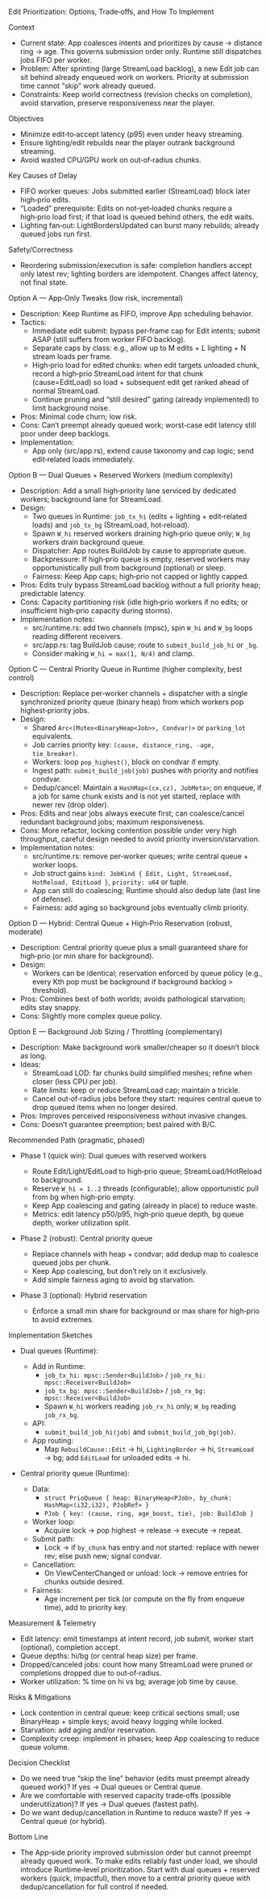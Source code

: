 Edit Prioritization: Options, Trade‑offs, and How To Implement

Context
- Current state: App coalesces intents and prioritizes by cause → distance ring → age. This governs submission order only. Runtime still dispatches jobs FIFO per worker.
- Problem: After sprinting (large StreamLoad backlog), a new Edit job can sit behind already enqueued work on workers. Priority at submission time cannot “skip” work already queued.
- Constraints: Keep world correctness (revision checks on completion), avoid starvation, preserve responsiveness near the player.

Objectives
- Minimize edit‑to‑accept latency (p95) even under heavy streaming.
- Ensure lighting/edit rebuilds near the player outrank background streaming.
- Avoid wasted CPU/GPU work on out‑of‑radius chunks.

Key Causes of Delay
- FIFO worker queues: Jobs submitted earlier (StreamLoad) block later high‑prio edits.
- “Loaded” prerequisite: Edits on not‑yet‑loaded chunks require a high‑prio load first; if that load is queued behind others, the edit waits.
- Lighting fan‑out: LightBordersUpdated can burst many rebuilds; already queued jobs run first.

Safety/Correctness
- Reordering submission/execution is safe: completion handlers accept only latest rev; lighting borders are idempotent. Changes affect latency, not final state.

Option A — App‑Only Tweaks (low risk, incremental)
- Description: Keep Runtime as FIFO, improve App scheduling behavior.
- Tactics:
  - Immediate edit submit: bypass per‑frame cap for Edit intents; submit ASAP (still suffers from worker FIFO backlog).
  - Separate caps by class: e.g., allow up to M edits + L lighting + N stream loads per frame.
  - High‑prio load for edited chunks: when edit targets unloaded chunk, record a high‑prio StreamLoad intent for that chunk (cause=EditLoad) so load + subsequent edit get ranked ahead of normal StreamLoad.
  - Continue pruning and “still desired” gating (already implemented) to limit background noise.
- Pros: Minimal code churn; low risk.
- Cons: Can’t preempt already queued work; worst‑case edit latency still poor under deep backlogs.
- Implementation:
  - App only (src/app.rs), extend cause taxonomy and cap logic; send edit‑related loads immediately.

Option B — Dual Queues + Reserved Workers (medium complexity)
- Description: Add a small high‑priority lane serviced by dedicated workers; background lane for StreamLoad.
- Design:
  - Two queues in Runtime: `job_tx_hi` (edits + lighting + edit‑related loads) and `job_tx_bg` (StreamLoad, hot‑reload).
  - Spawn `W_hi` reserved workers draining high‑prio queue only; `W_bg` workers drain background queue.
  - Dispatcher: App routes BuildJob by cause to appropriate queue.
  - Backpressure: If high‑prio queue is empty, reserved workers may opportunistically pull from background (optional) or sleep.
  - Fairness: Keep App caps; high‑prio not capped or lightly capped.
- Pros: Edits truly bypass StreamLoad backlog without a full priority heap; predictable latency.
- Cons: Capacity partitioning risk (idle high‑prio workers if no edits; or insufficient high‑prio capacity during storms).
- Implementation notes:
  - src/runtime.rs: add two channels (mpsc), spin `W_hi` and `W_bg` loops reading different receivers.
  - src/app.rs: tag BuildJob cause; route to `submit_build_job_hi` or `_bg`.
  - Consider making `W_hi = max(1, N/4)` and clamp.

Option C — Central Priority Queue in Runtime (higher complexity, best control)
- Description: Replace per‑worker channels + dispatcher with a single synchronized priority queue (binary heap) from which workers pop highest‑priority jobs.
- Design:
  - Shared `Arc<(Mutex<BinaryHeap<Job>>, Condvar)>` or `parking_lot` equivalents.
  - Job carries priority key: `(cause, distance_ring, -age, tie_breaker)`.
  - Workers: loop `pop_highest()`, block on condvar if empty.
  - Ingest path: `submit_build_job(job)` pushes with priority and notifies condvar.
  - Dedup/cancel: Maintain a `HashMap<(cx,cz), JobMeta>`; on enqueue, if a job for same chunk exists and is not yet started, replace with newer rev (drop older).
- Pros: Edits and near jobs always execute first; can coalesce/cancel redundant background jobs; maximum responsiveness.
- Cons: More refactor, locking contention possible under very high throughput, careful design needed to avoid priority inversion/starvation.
- Implementation notes:
  - src/runtime.rs: remove per‑worker queues; write central queue + worker loops.
  - Job struct gains `kind: JobKind { Edit, Light, StreamLoad, HotReload, EditLoad }`, `priority: u64` or tuple.
  - App can still do coalescing; Runtime should also dedup late (last line of defense).
  - Fairness: add aging so background jobs eventually climb priority.

Option D — Hybrid: Central Queue + High‑Prio Reservation (robust, moderate)
- Description: Central priority queue plus a small guaranteed share for high‑prio (or min share for background).
- Design:
  - Workers can be identical; reservation enforced by queue policy (e.g., every Kth pop must be background if background backlog > threshold).
- Pros: Combines best of both worlds; avoids pathological starvation; edits stay snappy.
- Cons: Slightly more complex queue policy.

Option E — Background Job Sizing / Throttling (complementary)
- Description: Make background work smaller/cheaper so it doesn’t block as long.
- Ideas:
  - StreamLoad LOD: far chunks build simplified meshes; refine when closer (less CPU per job).
  - Rate limits: keep or reduce StreamLoad cap; maintain a trickle.
  - Cancel out‑of‑radius jobs before they start: requires central queue to drop queued items when no longer desired.
- Pros: Improves perceived responsiveness without invasive changes.
- Cons: Doesn’t guarantee preemption; best paired with B/C.

Recommended Path (pragmatic, phased)
- Phase 1 (quick win): Dual queues with reserved workers
  - Route Edit/Light/EditLoad to high‑prio queue; StreamLoad/HotReload to background.
  - Reserve `W_hi = 1..2` threads (configurable); allow opportunistic pull from bg when high‑prio empty.
  - Keep App coalescing and gating (already in place) to reduce waste.
  - Metrics: edit latency p50/p95, high‑prio queue depth, bg queue depth, worker utilization split.

- Phase 2 (robust): Central priority queue
  - Replace channels with heap + condvar; add dedup map to coalesce queued jobs per chunk.
  - Keep App coalescing, but don’t rely on it exclusively.
  - Add simple fairness aging to avoid bg starvation.

- Phase 3 (optional): Hybrid reservation
  - Enforce a small min share for background or max share for high‑prio to avoid extremes.

Implementation Sketches
- Dual queues (Runtime):
  - Add in Runtime:
    - `job_tx_hi: mpsc::Sender<BuildJob>` / `job_rx_hi: mpsc::Receiver<BuildJob>`
    - `job_tx_bg: mpsc::Sender<BuildJob>` / `job_rx_bg: mpsc::Receiver<BuildJob>`
    - Spawn `W_hi` workers reading `job_rx_hi` only; `W_bg` reading `job_rx_bg`.
  - API:
    - `submit_build_job_hi(job)` and `submit_build_job_bg(job)`.
  - App routing:
    - Map `RebuildCause::Edit` → hi, `LightingBorder` → hi, `StreamLoad` → bg; add `EditLoad` for unloaded edits → hi.

- Central priority queue (Runtime):
  - Data:
    - `struct PrioQueue { heap: BinaryHeap<PJob>, by_chunk: HashMap<(i32,i32), PJobRef> }`
    - `PJob { key: (cause, ring, age_boost, tie), job: BuildJob }`
  - Worker loop:
    - Acquire lock → pop highest → release → execute → repeat.
  - Submit path:
    - Lock → if `by_chunk` has entry and not started: replace with newer rev; else push new; signal condvar.
  - Cancellation:
    - On ViewCenterChanged or unload: lock → remove entries for chunks outside desired.
  - Fairness:
    - Age increment per tick (or compute on the fly from enqueue time), add to priority key.

Measurement & Telemetry
- Edit latency: emit timestamps at intent record, job submit, worker start (optional), completion accept.
- Queue depths: hi/bg (or central heap size) per frame.
- Dropped/canceled jobs: count how many StreamLoad were pruned or completions dropped due to out‑of‑radius.
- Worker utilization: % time on hi vs bg; average job time by cause.

Risks & Mitigations
- Lock contention in central queue: keep critical sections small; use BinaryHeap + simple keys; avoid heavy logging while locked.
- Starvation: add aging and/or reservation.
- Complexity creep: implement in phases; keep App coalescing to reduce queue volume.

Decision Checklist
- Do we need true “skip the line” behavior (edits must preempt already queued work)? If yes → Dual queues or Central queue.
- Are we comfortable with reserved capacity trade‑offs (possible underutilization)? If yes → Dual queues (fastest path).
- Do we want dedup/cancellation in Runtime to reduce waste? If yes → Central queue (or hybrid).

Bottom Line
- The App‑side priority improved submission order but cannot preempt already queued work. To make edits reliably fast under load, we should introduce Runtime‑level prioritization. Start with dual queues + reserved workers (quick, impactful), then move to a central priority queue with dedup/cancellation for full control if needed.

